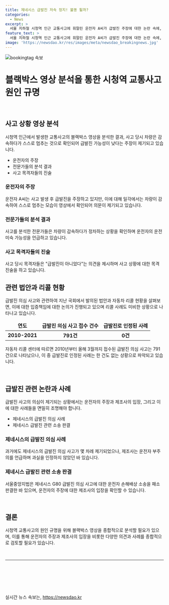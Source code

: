 ```yaml
---
title: 제네시스 급발진 저속 정지! 불똥 튈까?
categories:
  - News
excerpt: >
  서울 지하철 시청역 인근 교통사고에 휘말린 운전자 A씨가 급발진 주장에 대한 논란 속에, 차량 블랙박스 영상과 종합검사 결과가 주목받고 있다. 일부 전문가는 운전미숙 가능성을 제기하며, 관련 법안 논의도 이뤄지고 있는 가운데, 급발진 의심 사고에 대한 관심이 높아지고 있다. 이에 추가로 현대차의 제네시스 급발진 의혹과 관련된 판결 가운데도 언급이 있어, 논란이 더욱 고조되고 있다.
feature_text: >
  서울 지하철 시청역 인근 교통사고에 휘말린 운전자 A씨가 급발진 주장에 대한 논란 속에, 차량 블랙박스 영상과 종합검사 결과가 주목받고 있다. 일부 전문가는 운전미숙 가능성을 제기하며, 관련 법안 논의도 이뤄지고 있는 가운데, 급발진 의심 사고에 대한 관심이 높아지고 있다. 이에 추가로 현대차의 제네시스 급발진 의혹과 관련된 판결 가운데도 언급이 있어, 논란이 더욱 고조되고 있다.
image: 'https://newsdao.kr/res/images/meta/newsdao_breakingnews.jpg'
---
```


<p><img src="https://newsdao.kr/res/images/meta/newsdao_breakingnews.jpg" alt="bookingtag 속보" /></p>

<h1 data-ke-size="size26"><b>블랙박스 영상 분석을 통한 시청역 교통사고 원인 규명</b></h1>

<p data-ke-size="size16">&nbsp;</p>

<h2 data-ke-size="size26">사고 상황 영상 분석</h2>

<p data-ke-size="size16">시청역 인근에서 발생한 교통사고의 블랙박스 영상을 분석한 결과, 사고 당시 차량은 감속하다가 스스로 멈추는 것으로 확인되어 급발진 가능성이 낮다는 주장이 제기되고 있습니다.</p>

<ul>
<li>운전자의 주장</li>
<li>전문가들의 분석 결과</li>
<li>사고 목격자들의 진술</li>
</ul>

<h3>운전자의 주장</h3>

<p data-ke-size="size16">운전자 A씨는 사고 발생 후 급발진을 주장하고 있지만, 이에 대해 일각에서는 차량이 감속하여 스스로 멈추는 모습이 영상에서 확인되어 의문이 제기되고 있습니다.</p>

<h3>전문가들의 분석 결과</h3>

<p data-ke-size="size16">사고를 분석한 전문가들은 차량이 감속하다가 정차하는 상황을 확인하며 운전자의 운전미숙 가능성을 언급하고 있습니다.</p>

<h3>사고 목격자들의 진술</h3>

<p data-ke-size="size16">사고 당시 목격자들은 "급발진이 아니었다"는 의견을 제시하며 사고 상황에 대한 목격 진술을 하고 있습니다.</p>

<h2 data-ke-size="size26">관련 법안과 리콜 현황</h2>

<p data-ke-size="size16">급발진 의심 사고와 관련하여 지난 국회에서 발의된 법안과 자동차 리콜 현황을 살펴보면, 이에 대한 입증책임에 대한 논의가 진행되고 있으며 리콜 사례도 미비한 상황으로 나타나고 있습니다.</p>

<table>
<thead>
<tr>
<td style="text-align: center; height: 17px;"><b>연도</b></td>
<td style="text-align: center; height: 17px;"><b>급발진 의심 사고 접수 건수</b></td>
<td style="text-align: center; height: 17px;"><b>급발진로 인정된 사례</b></td>
</tr>
</thead>
<tbody>
<tr>
<td style="text-align: center; height: 17px;"><b>2010-2021</b></td>
<td style="text-align: center; height: 17px;"><b>791건</b></td>
<td style="text-align: center; height: 17px;"><b>0건</b></td>
</tr>
</tbody>
</table>

<p data-ke-size="size16">자동차 리콜 센터에 따르면 2010년부터 올해 3월까지 접수된 급발진 의심 사고는 791건으로 나타났으나, 이 중 급발진로 인정된 사례는 한 건도 없는 상황으로 파악되고 있습니다.</p>

<p data-ke-size="size16">&nbsp;</p>

<h2 data-ke-size="size26">급발진 관련 논란과 사례</h2>

<p data-ke-size="size16">급발진 사고의 의심이 제기되는 상황에서는 운전자의 주장과 제조사의 입장, 그리고 이에 대한 사례들을 면밀히 조명해야 합니다.</p>

<ul>
<li>제네시스의 급발진 의심 사례</li>
<li>제네시스 급발진 관련 소송 판결</li>
</ul>

<h3>제네시스의 급발진 의심 사례</h3>

<p data-ke-size="size16">과거에도 제네시스의 급발진 의심 사고가 몇 차례 제기되었으나, 제조사는 운전자 부주의를 언급하며 과실을 인정하지 않았던 바 있습니다.</p>

<h3>제네시스 급발진 관련 소송 판결</h3>

<p data-ke-size="size16">서울중앙지법은 제네시스 G80 급발진 의심 사고에 대한 운전자 손해배상 소송을 패소 판결한 바 있으며, 운전자의 주장에 대한 제조사의 입장을 확인할 수 있습니다.</p>

<p data-ke-size="size16">&nbsp;</p>

<h2 data-ke-size="size26">결론</h2>

<p data-ke-size="size16">시청역 교통사고의 원인 규명을 위해 블랙박스 영상을 종합적으로 분석할 필요가 있으며, 이를 통해 운전자의 주장과 제조사의 입장을 비롯한 다양한 의견과 사례를 종합적으로 검토할 필요가 있습니다.</p>

<p data-ke-size="size16">&nbsp;</p>

<hr>

<p data-ke-size="size16">&nbsp;</p>

<p data-ke-size="size16">&nbsp;</p>

<p data-ke-size="size16">&nbsp;</p>
실시간 뉴스 속보는, <a href="https://newsdao.kr" rel="dofollow">https://newsdao.kr</a>


